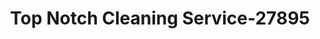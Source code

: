 ---
f_zip-code: 44122
f_state-code: OH
title: Top Notch Cleaning Service-27895
f_phone: 216-751-4459
f_city-only: Warrensville Heights
f_address: 19509 Wickfield Avenue Warrensville Heights
f_location-unique-id: '27895'
slug: top-notch-cleaning-service-27895
updated-on: '2024-05-30T13:46:58.046Z'
created-on: '2024-05-30T13:36:59.803Z'
published-on: '2024-05-30T13:54:32.469Z'
f_city-state: cms/city/warrensville-heights-oh.md
f_company: cms/company/top-notch-cleaning-service.md
f_state: cms/state/ohio.md
layout: '[payday-loan].html'
tags: payday-loan
---
